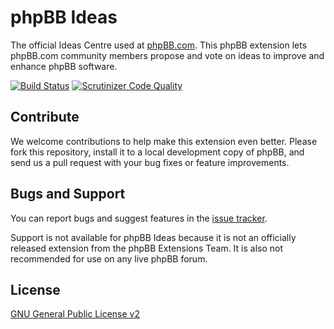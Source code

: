 # phpBB Ideas

The official Ideas Centre used at [phpBB.com](https://www.phpbb.com/ideas/). This phpBB extension lets phpBB.com community members propose and vote on ideas to improve and enhance phpBB software.

[![Build Status](https://github.com/phpbb/ideas/workflows/Tests/badge.svg)](https://github.com/phpbb/ideas/actions)
[![Scrutinizer Code Quality](https://scrutinizer-ci.com/g/phpbb/ideas/badges/quality-score.png?b=master)](https://scrutinizer-ci.com/g/phpbb/ideas/?branch=master)

## Contribute

We welcome contributions to help make this extension even better. Please fork this repository, install it to a local development copy of phpBB, and send us a pull request with your bug fixes or feature improvements.

## Bugs and Support

You can report bugs and suggest features in the [issue tracker](https://github.com/phpbb/ideas/issues).

Support is not available for phpBB Ideas because it is not an officially released extension from the phpBB Extensions Team. It is also not recommended for use on any live phpBB forum.

## License
[GNU General Public License v2](license.txt)
